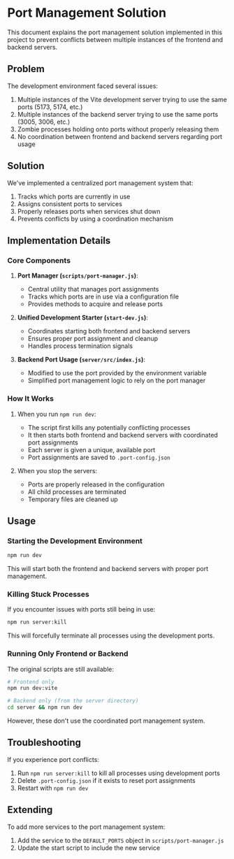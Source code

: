 # Port Management Solution

This document explains the port management solution implemented in this project to prevent conflicts between multiple instances of the frontend and backend servers.

## Problem

The development environment faced several issues:

1. Multiple instances of the Vite development server trying to use the same ports (5173, 5174, etc.)
2. Multiple instances of the backend server trying to use the same ports (3005, 3006, etc.)
3. Zombie processes holding onto ports without properly releasing them
4. No coordination between frontend and backend servers regarding port usage

## Solution

We've implemented a centralized port management system that:

1. Tracks which ports are currently in use
2. Assigns consistent ports to services
3. Properly releases ports when services shut down
4. Prevents conflicts by using a coordination mechanism

## Implementation Details

### Core Components

1. **Port Manager (`scripts/port-manager.js`)**:
   - Central utility that manages port assignments
   - Tracks which ports are in use via a configuration file
   - Provides methods to acquire and release ports

2. **Unified Development Starter (`start-dev.js`)**:
   - Coordinates starting both frontend and backend servers
   - Ensures proper port assignment and cleanup
   - Handles process termination signals

3. **Backend Port Usage (`server/src/index.js`)**:
   - Modified to use the port provided by the environment variable
   - Simplified port management logic to rely on the port manager

### How It Works

1. When you run `npm run dev`:
   - The script first kills any potentially conflicting processes
   - It then starts both frontend and backend servers with coordinated port assignments
   - Each server is given a unique, available port
   - Port assignments are saved to `.port-config.json`

2. When you stop the servers:
   - Ports are properly released in the configuration
   - All child processes are terminated
   - Temporary files are cleaned up

## Usage

### Starting the Development Environment

```bash
npm run dev
```

This will start both the frontend and backend servers with proper port management.

### Killing Stuck Processes

If you encounter issues with ports still being in use:

```bash
npm run server:kill
```

This will forcefully terminate all processes using the development ports.

### Running Only Frontend or Backend

The original scripts are still available:

```bash
# Frontend only
npm run dev:vite

# Backend only (from the server directory)
cd server && npm run dev
```

However, these don't use the coordinated port management system.

## Troubleshooting

If you experience port conflicts:

1. Run `npm run server:kill` to kill all processes using development ports
2. Delete `.port-config.json` if it exists to reset port assignments
3. Restart with `npm run dev`

## Extending

To add more services to the port management system:

1. Add the service to the `DEFAULT_PORTS` object in `scripts/port-manager.js`
2. Update the start script to include the new service 